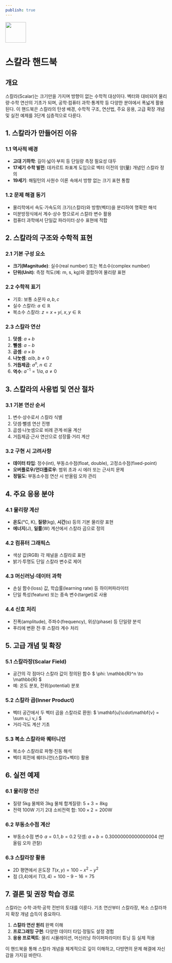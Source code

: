 ```yaml
---
publish: true
---
```


<img src="https://r2cdn.perplexity.ai/pplx-full-logo-primary-dark%402x.png" style="height:64px;margin-right:32px"/>

# 스칼라 핸드북

## 개요

스칼라(Scalar)는 크기만을 가지며 방향이 없는 수학적 대상이다. 벡터와 대비되어 물리량·수학 연산의 기초가 되며, 공학·컴퓨터 과학·통계학 등 다양한 분야에서 폭넓게 활용된다.
이 핸드북은 스칼라의 탄생 배경, 수학적 구조, 연산법, 주요 응용, 고급 확장 개념 및 실전 예제를 3단계 심층적으로 다룬다.

## 1. 스칼라가 만들어진 이유

### 1.1 역사적 배경

- **고대 기하학**: 길이·넓이·부피 등 단일량 측정 필요성 대두
- **17세기 수학 발전**: 데카르트 좌표계 도입으로 벡터 이전의 양(量) 개념인 스칼라 정의
- **19세기**: 해밀턴의 사원수 이론 속에서 방향 없는 크기 표현 통합


### 1.2 문제 해결 동기

- 물리학에서 속도·가속도의 크기(스칼라)와 방향(벡터)을 분리하여 명확한 해석
- 미분방정식에서 계수·상수 항으로서 스칼라 변수 활용
- 컴퓨터 과학에서 단일값 파라미터·상수 표현에 적합


## 2. 스칼라의 구조와 수학적 표현

### 2.1 기본 구성 요소

- **크기(Magnitude)**: 실수(real number) 또는 복소수(complex number)
- **단위(Unit)**: 측정 척도(예: m, s, kg)와 결합하여 물리량 표현


### 2.2 수학적 표기

- 기호: 보통 소문자 $a, b, c$
- 실수 스칼라: $a \in \mathbb{R}$
- 복소수 스칼라: $z = x + yi,\; x,y\in\mathbb{R}$


### 2.3 스칼라 연산

1. **덧셈**: $a + b$
2. **뺄셈**: $a - b$
3. **곱셈**: $a \times b$
4. **나눗셈**: $a / b,\; b\neq 0$
5. **거듭제곱**: $a^n,\; n\in\mathbb{Z}$
6. **역수**: $a^{-1} = 1/a,\; a\neq 0$

## 3. 스칼라의 사용법 및 연산 절차

### 3.1 기본 연산 순서

1. 변수·상수로서 스칼라 식별
2. 덧셈·뺄셈 연산 진행
3. 곱셈·나눗셈으로 비례 관계·비율 계산
4. 거듭제곱·근사 연산으로 성장률·거리 계산

### 3.2 구현 시 고려사항

- **데이터 타입**: 정수(int), 부동소수점(float, double), 고정소수점(fixed-point)
- **오버플로우/언더플로우**: 범위 초과 시 에러 또는 근사치 문제
- **정밀도**: 부동소수점 연산 시 반올림 오차 관리


## 4. 주요 응용 분야

### 4.1 물리량 계산

- **온도**(℃, K), **질량**(kg), **시간**(s) 등의 기본 물리량 표현
- **에너지**(J), **일률**(W) 계산에서 스칼라 곱으로 정의


### 4.2 컴퓨터 그래픽스

- 색상 값(RGB) 각 채널을 스칼라로 표현
- 밝기·투명도 단일 스칼라 변수로 제어


### 4.3 머신러닝·데이터 과학

- 손실 함수(loss) 값, 학습률(learning rate) 등 하이퍼파라미터
- 단일 특성(feature) 또는 종속 변수(target)로 사용


### 4.4 신호 처리

- 진폭(amplitude), 주파수(frequency), 위상(phase) 등 단일량 분석
- 푸리에 변환 전·후 스칼라 계수 처리


## 5. 고급 개념 및 확장

### 5.1 스칼라장(Scalar Field)

- 공간의 각 점마다 스칼라 값이 정의된 함수 \$ \phi: \mathbb{R}^n \to \mathbb{R} \$
- 예: 온도 분포, 전위(potential) 분포


### 5.2 스칼라 곱(Inner Product)

- 벡터 공간에서 두 벡터 곱을 스칼라로 환원: \$ \mathbf{u}\cdot\mathbf{v} = \sum u_i v_i \$
- 거리·각도 계산 기초


### 5.3 복소 스칼라와 퀘터니언

- 복소수 스칼라로 파형·진동 해석
- 벡터 회전에 퀘터니언(스칼라+벡터) 활용


## 6. 실전 예제

### 6.1 물리량 연산

- 질량 5kg 물체와 3kg 물체 합계질량: $5 + 3 = 8$kg
- 전력 100W 기기 2대 소비전력 합: $100 \times 2 = 200$W


### 6.2 부동소수점 계산

- 부동소수점 변수 $a=0.1, b=0.2$ 덧셈: $a+b = 0.30000000000000004$ (반올림 오차 관찰)


### 6.3 스칼라장 활용

- 2D 평면에서 온도장 $T(x,y)=100 - x^2 - y^2$
- 점 (3,4)에서 $T(3,4)=100 - 9 - 16 = 75$


## 7. 결론 및 권장 학습 경로

스칼라는 수학·과학·공학 전반의 토대를 이룬다. 기초 연산부터 스칼라장, 복소 스칼라까지 확장 개념 습득이 중요하다.

1. **스칼라 연산 원리** 완벽 이해
2. **프로그래밍 구현**: 다양한 데이터 타입·정밀도 설정 경험
3. **응용 프로젝트**: 물리 시뮬레이션, 머신러닝 하이퍼파라미터 튜닝 등 실제 적용

이 핸드북을 통해 스칼라 개념을 체계적으로 깊이 이해하고, 다방면의 문제 해결에 자신감을 가지길 바란다.


